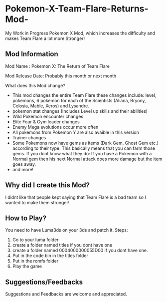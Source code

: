 # Pokemon-X-Team-Flare-Returns-Mod-
My Work in Progress Pokemon X Mod, which increases the difficulty and makes Team Flare a lot more Stronger!

Mod Information
-
Mod Name : Pokemon X: The Return of Team Flare

Mod Release Date: Probably this month or next month

What does this Mod change?
- This mod changes the entire Team Flare these changes include:
level, pokemons, 6 pokemon for each of the Scientists (Aliana, Bryony, Celosia, Mable, Xeros) and Lysandre.
- pokemon stat changes (Includes Level up skills and their abilities)
- Wild Pokemon encounter changes
- Elite Four & Gym leader changes 
- Enemy Mega evolutions occur more often
- All pokemons from Pokemon Y are also avaible in this version
- Trainer changes
- Some Pokemons now have gems as items (Dark Gem, Ghost Gem etc.) according to their type. This basically means that you can farm those gems. If you dont know what they do: If you have a Pokemon with a Normal gem then his next Normal attack does more damage but the item goes away.
- and more!

Why did I create this Mod?
-
I didnt like that people kept saying that Team Flare is a bad team so I wanted to make them stronger! 

How to Play?
-
You need to have Luma3ds on your 3ds and patch it.
Steps:
1. Go to your luma folder
2. create a folder named titles if you dont have one
3. create a folder named 0004000000055D00 if you dont have one.
4. Put in the code.bin in the titles folder
5. Put in the romfs folder
6. Play the game

Suggestions/Feedbacks
-
Suggestions and Feedbacks are welcome and appreciated.
